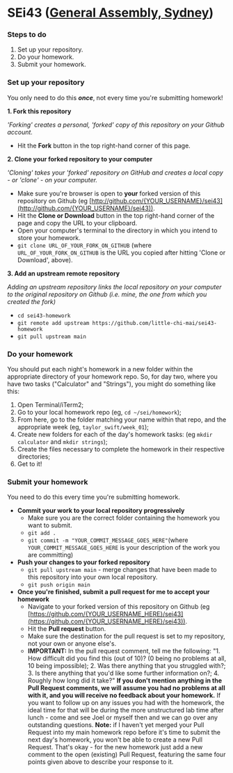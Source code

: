 # SEi43 ([General Assembly, Sydney](https://generalassemb.ly/sydney))

### Steps to do

1. Set up your repository.
2. Do your homework.
3. Submit your homework.

### Set up your repository

You only need to do this _**once**_, not every time you're submitting homework!

**1. Fork this repository**

_'Forking' creates a personal, 'forked' copy of this repository on your Github account._

- Hit the **Fork** button in the top right-hand corner of this page.

**2. Clone your forked repository to your computer**

_'Cloning' takes your 'forked' repository on GitHub and creates a local copy - or 'clone' - on your computer._

- Make sure you're browser is open to **your** forked version of this repository on Github (eg [http://github.com/{YOUR_USERNAME}/sei43](http://github.com/{YOUR_USERNAME}/sei43)).
- Hit the **Clone or Download** button in the top right-hand corner of the page and copy the URL to your clipboard.
- Open your computer's terminal to the directory in which you intend to store your homework.
- `git clone URL_OF_YOUR_FORK_ON_GITHUB` (where `URL_OF_YOUR_FORK_ON_GITHUB` is the URL you copied after hitting 'Clone or Download', above).

**3. Add an upstream remote repository**

_Adding an upstream repository links the local repository on your computer to the original repository on Github (i.e. mine, the one from which you created the fork)_

- `cd sei43-homework`
- `git remote add upstream https://github.com/little-chi-mai/sei43-homework`
- `git pull upstream main`

### Do your homework

You should put each night's homework in a new folder within the appropriate directory of your homework repo. So, for day two, where you have two tasks ("Calculator" and "Strings"), you might do something like this:

1. Open Terminal/iTerm2;
2. Go to your local homework repo (eg, `cd ~/sei/homework`);
3. From here, go to the folder matching your name within that repo, and the appropriate week (eg, `taylor_swift/week_01`);
4. Create new folders for each of the day's homework tasks: (eg `mkdir calculator` and `mkdir strings`);
5. Create the files necessary to complete the homework in their respective directories;
6. Get to it!

### Submit your homework

You need to do this every time you're submitting homework.

- **Commit your work to your local repository progressively**
  - Make sure you are the correct folder containing the homework you want to submit.
  - `git add .`
  - `git commit -m "YOUR_COMMIT_MESSAGE_GOES_HERE"`(where `YOUR_COMMIT_MESSAGE_GOES_HERE` is your description of the work you are committing)
- **Push your changes to your forked repository**
  - `git pull upstream main` - merge changes that have been made to this repository into your own local repository.
  - `git push origin main`
- **Once you're finished, submit a pull request for me to accept your homework**
  - Navigate to your forked version of this repository on Github (eg [https://github.com/{YOUR_USERNAME_HERE}/sei43](https://github.com/{YOUR_USERNAME_HERE}/sei43)).
  - Hit the **Pull request** button.
  - Make sure the destination for the pull request is set to my repository, not your own or anyone else's.
  * **IMPORTANT:**
    In the pull request comment, tell me the following:
    "1. How difficult did you find this (out of 10)? (0 being no problems at all, 10 being impossible); 2. Was there anything that you struggled with?; 3. Is there anything that you'd like some further information on?; 4. Roughly how long did it take?"
    **If you don't mention anything in the Pull Request comments, we will assume you had no problems at all with it, and you will receive no feedback about your homework.**
    If you want to follow up on any issues you had with the homework, the ideal time for that will be during the more unstructured lab time after lunch - come and see Joel or myself then and we can go over any outstanding questions.
    **Note:** if I haven't yet merged your Pull Request into my main homework repo before it's time to submit the next day's homework, you won't be able to create a new Pull Request. That's okay - for the new homework just add a new comment to the open (existing) Pull Request, featuring the same four points given above to describe your response to it.
